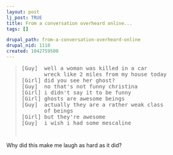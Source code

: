 ```yaml
--- 
layout: post
lj_post: TRUE
title: From a conversation overheard online...
tags: []

drupal_path: from-a-conversation-overheard-online
drupal_nid: 1110
created: 1042759500
---
```

<blockquote>
<pre>
[Guy]  well a woman was killed in a car
       wreck like 2 miles from my house today
[Girl] did you see her ghost?
[Guy]  no that's not funny christina
[Girl] i didn't say it to be funny
[Girl] ghosts are awesome beings
[Guy]  actually they are a rather weak class
       of beings
[Girl] but they're awesome
[Guy]  i wish i had some mescaline
<pre>
</blockquote>

Why did this make me laugh as hard as it did?
